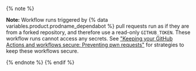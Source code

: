 
{% note %}

**Note:**  Workflow runs triggered by {% data variables.product.prodname_dependabot %} pull requests run as if they are from a forked repository, and therefore use a read-only `GITHUB_TOKEN`. These workflow runs cannot access any secrets. See ["Keeping your GitHub Actions and workflows secure: Preventing pwn requests"](https://securitylab.github.com/research/github-actions-preventing-pwn-requests) for strategies to keep these workflows secure.

{% endnote %}
{% endif %}
